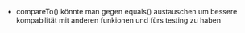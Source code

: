 - compareTo() könnte man gegen equals() austauschen um bessere kompabilität mit anderen funkionen und fürs testing zu haben